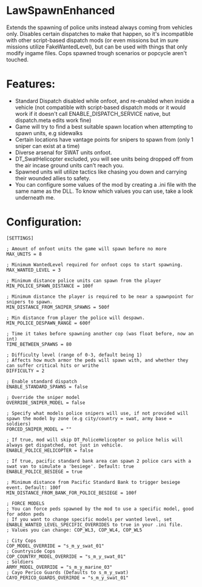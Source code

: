 # LawSpawnEnhanced
Extends the spawning of police units instead always coming from vehicles only. Disables certain dispatches to make that happen, so it's incompatible with other
script-based dispatch mods (or even missions but im sure missions utilize FakeWantedLevel), but can be used with things that only modify ingame files.
Cops spawned trough scenarios or popcycle aren't touched.

# Features:
* Standard Dispatch disabled while onfoot, and re-enabled when inside a vehicle (not compatible with script-based dispatch mods or it would work if it doesn't call ENABLE_DISPATCH_SERVICE native, but dispatch.meta edits work fine)
* Game will try to find a best suitable spawn location when attempting to spawn units, e.g sidewalks
* Certain locations have vantage points for snipers to spawn from (only 1 sniper can exist at a time)
* Diverse arsenal for SWAT units onfoot.
* DT_SwatHelicopter excluded, you will see units being dropped off from the air incase ground units can't reach you.
* Spawned units will utilize tactics like chasing you down and carrying their wounded allies to safety.
* You can configure some values of the mod by creating a .ini file with the same name as the DLL. To know which values you can use, take a look underneath me.

# Configuration:

```
[SETTINGS]

; Amount of onfoot units the game will spawn before no more
MAX_UNITS = 8

; Minimum WantedLevel required for onfoot cops to start spawning.
MAX_WANTED_LEVEL = 3

; Minimum distance police units can spawn from the player
MIN_POLICE_SPAWN_DISTANCE = 100f

; Minimum distance the player is required to be near a spawnpoint for snipers to spawn.
MIN_DISTANCE_FROM_SNIPER_SPAWNS = 500f

; Min distance from player the police will despawn.
MIN_POLICE_DESPAWN_RANGE = 600f

; Time it takes before spawning another cop (was float before, now an int)
TIME_BETWEEN_SPAWNS = 80

; Difficulty level (range of 0-3, default being 1)
; Affects how much armor the peds will spawn with, and whether they can suffer critical hits or writhe
DIFFICULTY = 2

; Enable standard dispatch
ENABLE_STANDARD_SPAWNS = false

; Override the sniper model
OVERRIDE_SNIPER_MODEL = false

; Specify what models police snipers will use, if not provided will spawn the model by zone (e.g city/country = swat, army base = soldiers)
FORCED_SNIPER_MODEL = ""

; If true, mod will skip DT_PoliceHelicopter so police helis will always get dispatched, not just in vehicle.
ENABLE_POLICE_HELICOPTER = false

; If true, pacific standard bank area can spawn 2 police cars with a swat van to simulate a 'besiege'. Default: true
ENABLE_POLICE_BESIEGE = true

; Minimum distance from Pacific Standard Bank to trigger besiege event. Default: 100f
MIN_DISTANCE_FROM_BANK_FOR_POLICE_BESIEGE = 100f

; FORCE MODELS
; You can force peds spawned by the mod to use a specific model, good for addon peds
; If you want to change specific models per wanted level, set ENABLE_WANTED_LEVEL_SPECIFIC_OVERRIDES to true in your .ini file.
; Values you can change: COP_WL3, COP_WL4, COP_WL5

; City Cops
COP_MODEL_OVERRIDE = "s_m_y_swat_01"
; Countryside Cops
COP_COUNTRY_MODEL_OVERRIDE = "s_m_y_swat_01"
; Soldiers
ARMY_MODEL_OVERRIDE = "s_m_y_marine_03"
; Cayo Perico Guards (Defaults to s_m_y_swat)
CAYO_PERICO_GUARDS_OVERIRDE = "s_m_y_swat_01"
```
